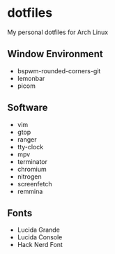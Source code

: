 # dotfiles

My personal dotfiles for Arch Linux

## Window Environment

* bspwm-rounded-corners-git
* lemonbar
* picom

## Software

* vim
* gtop
* ranger
* tty-clock
* mpv
* terminator
* chromium
* nitrogen
* screenfetch
* remmina 

## Fonts

* Lucida Grande
* Lucida Console
* Hack Nerd Font
